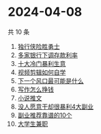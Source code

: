 # 2024-04-08

共 10 条

<!-- BEGIN -->
<!-- 最后更新时间 Mon Apr 08 2024 08:29:27 GMT+0800 (China Standard Time) -->

1. [独行侠险胜勇士](https://www.zhihu.com/search?q=独行侠险胜勇士)
1. [多家银行下调存款利率](https://www.zhihu.com/search?q=多家银行下调存款利率)
1. [十大冷门暴利生意](https://www.zhihu.com/search?q=十大冷门暴利生意)
1. [视频剪辑如何自学](https://www.zhihu.com/search?q=视频剪辑如何自学)
1. [下一个风口最可能是什么](https://www.zhihu.com/search?q=下一个风口最可能是什么)
1. [写作怎么挣钱](https://www.zhihu.com/search?q=写作怎么挣钱)
1. [小说推文](https://www.zhihu.com/search?q=小说推文)
1. [没人愿意干却很暴利4大副业](https://www.zhihu.com/search?q=没人愿意干却很暴利4大副业)
1. [副业推荐靠谱的10个](https://www.zhihu.com/search?q=副业推荐靠谱的10个)
1. [大学生兼职](https://www.zhihu.com/search?q=大学生兼职)

<!-- END -->
